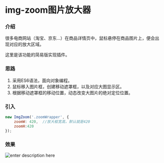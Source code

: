 # img-zoom图片放大器
### 介绍
很多电商网站（淘宝、京东...）在商品详情页中，鼠标悬停在商品图片上，便会出现对应的放大区域。

这里是该功能的简易版实现插件。

### 思路
1. 采用ES6语法，面向对象编程。
2. 鼠标移入图片框，创建移动遮罩框，以及对应大图显示区。
3. 根据移动遮罩框的移动位置，动态改变大图片的绝对定位位置。

### 引入

``` javascript
new ImgZoom('.zoomWrapper', {
	zoomW: 420,  //放大框宽高，默认就是420
	zoomH:420
});
```


### 效果

![enter description here][1]


  [1]: ./img/zoom.gif "zoom.gif"